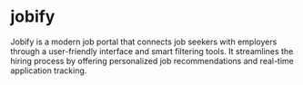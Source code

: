 # jobify
Jobify is a modern job portal that connects job seekers with employers through a user-friendly interface and smart filtering tools. It streamlines the hiring process by offering personalized job recommendations and real-time application tracking.
